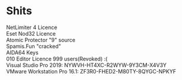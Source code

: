 # Shits


NetLimiter 4 Licence<br>Eset Nod32 Licence<br>Atomic Protector "9" source<br>Spamis.Fun "cracked"<br>AIDA64 Keys<br>010 Editor Licence 999 users(Revoked) :(<br>Visual Studio Pro 2019: NYWVH-HT4XC-R2WYW-9Y3CM-X4V3Y<br>VMware Workstation Pro 16.1: ZF3R0-FHED2-M80TY-8QYGC-NPKYF
